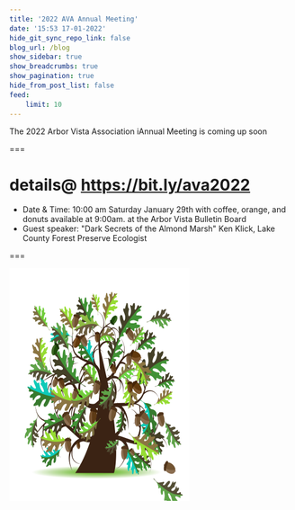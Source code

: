 ```yaml
---
title: '2022 AVA Annual Meeting'
date: '15:53 17-01-2022'
hide_git_sync_repo_link: false
blog_url: /blog
show_sidebar: true
show_breadcrumbs: true
show_pagination: true
hide_from_post_list: false
feed:
    limit: 10
---
```


<div class="bg-success">The 2022 Arbor Vista Association iAnnual  Meeting is coming up soon</div>

===
# details@ https://bit.ly/ava2022

- Date & Time: 10:00 am  Saturday January 29th with coffee, orange, and donuts available at 9:00am. at the Arbor Vista Bulletin Board 
- Guest speaker: "Dark Secrets of the Almond Marsh"  Ken Klick, Lake County Forest Preserve Ecologist

===



![image](Oak_Tree.png)
